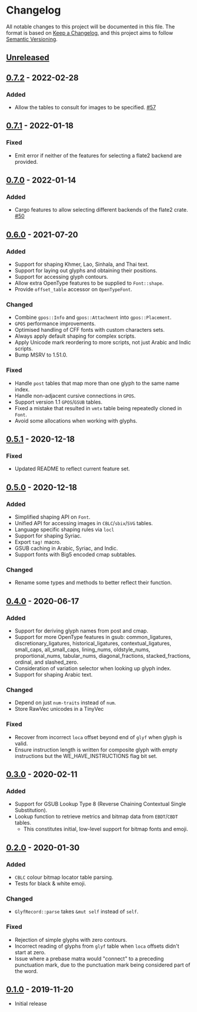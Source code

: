 # Changelog

All notable changes to this project will be documented in this file. The
format is based on [Keep a Changelog], and this project aims to follow
[Semantic Versioning].

## [Unreleased]

## [0.7.2] - 2022-02-28

### Added

- Allow the tables to consult for images to be specified.
  [#57](https://github.com/yeslogic/allsorts/pull/57)

## [0.7.1] - 2022-01-18

### Fixed

- Emit error if neither of the features for selecting a flate2 backend are
  provided.

## [0.7.0] - 2022-01-14

### Added

- Cargo features to allow selecting different backends of the flate2 crate.
  [#50](https://github.com/yeslogic/allsorts/issues/50)

## [0.6.0] - 2021-07-20

### Added

- Support for shaping Khmer, Lao, Sinhala, and Thai text.
- Support for laying out glyphs and obtaining their positions.
- Support for accessing glyph contours.
- Allow extra OpenType features to be supplied to `Font::shape`.
- Provide `offset_table` accessor on `OpenTypeFont`.

### Changed

- Combine `gpos::Info` and `gpos::Attachment` into `gpos::Placement`.
- `GPOS` performance improvements.
- Optimised handling of CFF fonts with custom characters sets.
- Always apply default shaping for complex scripts.
- Apply Unicode mark reordering to more scripts, not just Arabic and Indic
  scripts.
- Bump MSRV to 1.51.0.

### Fixed

- Handle `post` tables that map more than one glyph to the same name index.
- Handle non-adjacent cursive connections in `GPOS`.
- Support version 1.1 `GPOS`/`GSUB` tables.
- Fixed a mistake that resulted in `vmtx` table being repeatedly cloned in
  `Font`.
- Avoid some allocations when working with glyphs.

## [0.5.1] - 2020-12-18

### Fixed

- Updated README to reflect current feature set.

## [0.5.0] - 2020-12-18

### Added

- Simplified shaping API on `Font`.
- Unified API for accessing images in `CBLC`/`sbix`/`SVG` tables.
- Language specific shaping rules via `locl`
- Support for shaping Syriac.
- Export `tag!` macro.
- GSUB caching in Arabic, Syriac, and Indic.
- Support fonts with Big5 encoded cmap subtables.

### Changed

- Rename some types and methods to better reflect their function.

## [0.4.0] - 2020-06-17

### Added

- Support for deriving glyph names from post and cmap.
- Support for more OpenType features in gsub: common_ligatures,
  discretionary_ligatures, historical_ligatures, contextual_ligatures,
  small_caps, all_small_caps, lining_nums, oldstyle_nums, proportional_nums,
  tabular_nums, diagonal_fractions, stacked_fractions, ordinal, and
  slashed_zero.
- Consideration of variation selector when looking up glyph index.
- Support for shaping Arabic text.

### Changed

- Depend on just `num-traits` instead of `num`.
- Store RawVec unicodes in a TinyVec

### Fixed

- Recover from incorrect `loca` offset beyond end of `glyf` when glyph is valid.
- Ensure instruction length is written for composite glyph with empty
  instructions but the WE_HAVE_INSTRUCTIONS flag bit set.

## [0.3.0] - 2020-02-11

### Added

- Support for GSUB Lookup Type 8 (Reverse Chaining Contextual Single
  Substitution).
- Lookup function to retrieve metrics and bitmap data from `EBDT`/`CBDT`
  tables.
  - This constitutes initial, low-level support for bitmap fonts and emoji.

## [0.2.0] - 2020-01-30

### Added

- `CBLC` colour bitmap locator table parsing.
- Tests for black & white emoji.

### Changed

- `GlyfRecord::parse` takes `&mut self` instead of `self`.

### Fixed

- Rejection of simple glyphs with zero contours.
- Incorrect reading of glyphs from `glyf` table when `loca` offsets didn't
  start at zero.
- Issue where a prebase matra would "connect" to a preceding punctuation mark,
  due to the punctuation mark being considered part of the word.

## [0.1.0] - 2019-11-20

- Initial release

[Unreleased]: https://github.com/yeslogic/allsorts/compare/v0.7.2...HEAD
[0.7.2]: https://github.com/yeslogic/allsorts/compare/v0.7.1...v0.7.2
[0.7.1]: https://github.com/yeslogic/allsorts/compare/v0.7.0...v0.7.1
[0.7.0]: https://github.com/yeslogic/allsorts/compare/v0.6.0...v0.7.0
[0.6.0]: https://github.com/yeslogic/allsorts/compare/v0.5.1...v0.6.0
[0.5.1]: https://github.com/yeslogic/allsorts/compare/v0.5.0...v0.5.1
[0.5.0]: https://github.com/yeslogic/allsorts/compare/v0.4.0...v0.5.0
[0.4.0]: https://github.com/yeslogic/allsorts/compare/v0.3.0...v0.4.0
[0.3.0]: https://github.com/yeslogic/allsorts/compare/v0.2.0...v0.3.0
[0.2.0]: https://github.com/yeslogic/allsorts/compare/v0.1.0...v0.2.0
[0.1.0]: https://github.com/yeslogic/allsorts/releases/tag/v0.1.0

[Keep a Changelog]: https://keepachangelog.com/en/1.0.0
[Semantic Versioning]: https://semver.org/spec/v2.0.0.html
